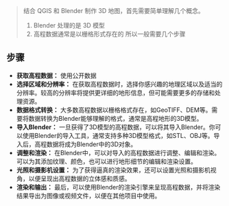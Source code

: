 
> 结合 QGIS 和 Blender 制作 3D 地图，首先需要简单理解几个概念。
> 1. Blender 处理的是 3D 模型
> 2. 高程数据通常是以栅格形式存在的
> 所以一般需要几个步骤

## **步骤**

- **获取高程数据：** 使用公开数据
- **选择区域和分辨率：** 在获取高程数据时，选择你感兴趣的地理区域以及适当的分辨率。较高的分辨率将提供更详细的地形信息，但可能需要更多的存储和处理资源。
- **数据格式转换：** 大多数高程数据以栅格格式存在，如GeoTIFF、DEM等。需要将数据转换为Blender能够理解的格式，通常是高程地形的3D模型。
- **导入Blender：** 一旦获得了3D模型的高程数据，可以将其导入Blender。你可以使用Blender的导入工具，通常支持多种3D模型格式，如STL、OBJ等。导入后，高程数据将成为Blender中的3D对象。
- **调整和渲染：** 在Blender中，可以对导入的高程数据进行调整、编辑和渲染。可以为其添加纹理、颜色，也可以进行地形细节的编辑和渲染设置。
- **光照和摄影机设置：** 为了获得逼真的渲染效果，还可以设置光照和摄影机视角，以便呈现出高程数据的立体感和质感。
- **渲染和输出：** 最后，可以使用Blender的渲染引擎来呈现高程数据，并将渲染结果导出为图像或视频文件，以便在其他项目中使用。